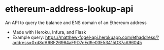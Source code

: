 # ethereum-address-lookup-api
An API to query the balance and ENS domain of an Ethereum address

- Made with Heroku, Infura, and Flask
- Example query: https://matthew-fogel-api.herokuapp.com/ethaddress/?address=0xd8dA6BF26964aF9D7eEd9e03E53415D37aA96045
